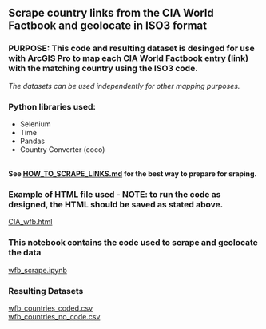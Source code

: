 ## Scrape country links from the CIA World Factbook and geolocate in ISO3 format
### PURPOSE: This code and resulting dataset is desinged for use with ArcGIS Pro to map each CIA World Factbook entry (link) with the matching country using the ISO3 code.
*The datasets can be used independently for other mapping purposes.*
### Python libraries used:
- Selenium
- Time
- Pandas
- Country Converter (coco)

\
**See [HOW_TO_SCRAPE_LINKS.md](https://github.com/samcor33/ostaGIS/main/CIA_world_fact_book_scraping/HOW_TO_SCRAPE_LINKS.md) for the best way to prepare for sraping.**
### Example of HTML file used - NOTE: to run the code as designed, the HTML should be saved as stated above.
[CIA_wfb.html](https://github.com/samcor33/ostaGIS/main/CIA_world_fact_book_scraping/CIA_wfb.html)
### This notebook contains the code used to scrape and geolocate the data
[wfb_scrape.ipynb](https://github.com/samcor33/ostaGIS/main/CIA_world_fact_book_scraping/wfb_scrape.ipynb)
### Resulting Datasets
[wfb_countries_coded.csv](https://github.com/samcor33/ostaGIS/main/CIA_world_fact_book_scraping/wfb_countries_coded.csv)
<br>
[wfb_countries_no_code.csv](https://github.com/samcor33/ostaGIS/main/CIA_world_fact_book_scraping/wfb_countries_no_code.csv)
